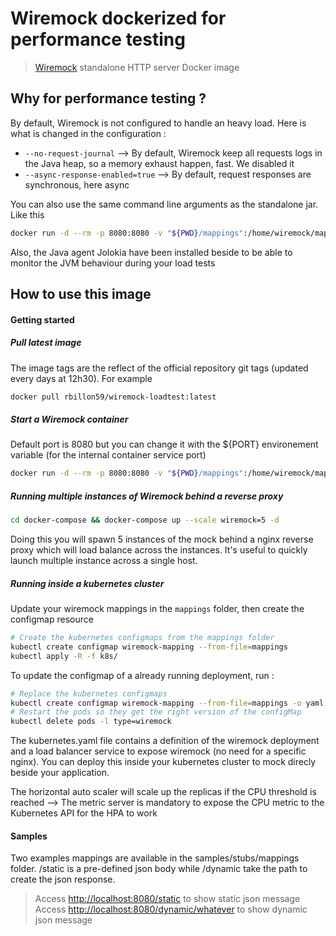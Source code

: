 # Wiremock dockerized for performance testing

> [Wiremock](http://wiremock.org) standalone HTTP server Docker image

## Why for performance testing ?

By default, Wiremock is not configured to handle an heavy load. Here is what is changed in the configuration :

- `--no-request-journal` --> By default, Wiremock keep all requests logs in the Java heap, so a memory exhaust happen, fast. We disabled it
- `--async-response-enabled=true` --> By default, request responses are synchronous, here async

You can also use the same command line arguments as the standalone jar. Like this

```sh
docker run -d --rm -p 8080:8080 -v "${PWD}/mappings":/home/wiremock/mappings rbillon59/wiremock-loadtest:latest --no-request-journal --async-response-enabled=true
```

Also, the Java agent Jolokia have been installed beside to be able to monitor the JVM behaviour during your load tests

## How to use this image

#### Getting started

##### Pull latest image

The image tags are the reflect of the official repository git tags (updated every days at 12h30). For example

```sh
docker pull rbillon59/wiremock-loadtest:latest
```

##### Start a Wiremock container

Default port is 8080 but you can change it with the ${PORT} environement variable (for the internal container service port)

```sh
docker run -d --rm -p 8080:8080 -v "${PWD}/mappings":/home/wiremock/mappings rbillon59/wiremock-loadtest:latest
```

##### Running multiple instances of Wiremock behind a reverse proxy

```sh
cd docker-compose && docker-compose up --scale wiremock=5 -d
```
 
Doing this you will spawn 5 instances of the mock behind a nginx reverse proxy which will load balance across the instances. It's useful to quickly launch multiple instance across a single host.

##### Running inside a kubernetes cluster

Update your wiremock mappings in the `mappings` folder, then create the configmap resource

```sh
# Create the kubernetes configmaps from the mappings folder
kubectl create configmap wiremock-mapping --from-file=mappings
kubectl apply -R -f k8s/
```

To update the configmap of a already running deployment, run :

```sh
# Replace the kubernetes configmaps
kubectl create configmap wiremock-mapping --from-file=mappings -o yaml --dry-run=client | kubectl replace -f -
# Restart the pods so they get the right version of the configMap
kubectl delete pods -l type=wiremock
```

The kubernetes.yaml file contains a definition of the wiremock deployment and a load balancer service to expose wiremock (no need for a specific nginx). You can deploy this inside your kubernetes cluster to mock direcly beside your application.  

The horizontal auto scaler will scale up the replicas if the CPU threshold is reached
--> The metric server is mandatory to expose the CPU metric to the Kubernetes API for the HPA to work

#### Samples

Two examples mappings are available in the samples/stubs/mappings folder. /static is a pre-defined json body while /dynamic take the path to create the json response.

> Access [http://localhost:8080/static](http://localhost:8080/static) to show static json message  
> Access [http://localhost:8080/dynamic/whatever](http://localhost:8080/dynamic/whatever) to show dynamic json message

